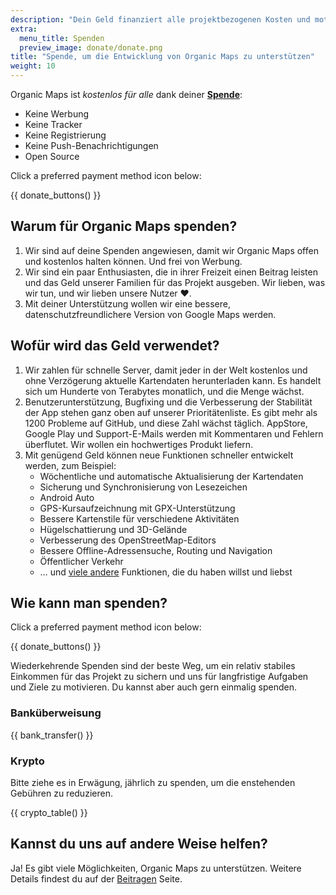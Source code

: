 ```yaml
---
description: "Dein Geld finanziert alle projektbezogenen Kosten und motiviert uns, Organic Maps zu verbessern."
extra:
  menu_title: Spenden
  preview_image: donate/donate.png
title: "Spende, um die Entwicklung von Organic Maps zu unterstützen"
weight: 10
---
```


Organic Maps ist _kostenlos für alle_ dank deiner **[Spende][stripe]**:

- Keine Werbung
- Keine Tracker
- Keine Registrierung
- Keine Push-Benachrichtigungen
- Open Source

Click a preferred payment method icon below:

{{ donate_buttons() }}

## Warum für Organic Maps spenden?

1. Wir sind auf deine Spenden angewiesen, damit wir Organic Maps offen und
   kostenlos halten können. Und frei von Werbung.
2. Wir sind ein paar Enthusiasten, die in ihrer Freizeit einen Beitrag
   leisten und das Geld unserer Familien für das Projekt ausgeben. Wir
   lieben, was wir tun, und wir lieben unsere Nutzer ❤️.
3. Mit deiner Unterstützung wollen wir eine bessere,
   datenschutzfreundlichere Version von Google Maps werden.

## Wofür wird das Geld verwendet?

1. Wir zahlen für schnelle Server, damit jeder in der Welt kostenlos und
   ohne Verzögerung aktuelle Kartendaten herunterladen kann. Es handelt
   sich um Hunderte von Terabytes monatlich, und die Menge wächst.
2. Benutzerunterstützung, Bugfixing und die Verbesserung der Stabilität der
   App stehen ganz oben auf unserer Prioritätenliste. Es gibt mehr als 1200
   Probleme auf GitHub, und diese Zahl wächst täglich. AppStore, Google
   Play und Support-E-Mails werden mit Kommentaren und Fehlern
   überflutet. Wir wollen ein hochwertiges Produkt liefern.
3. Mit genügend Geld können neue Funktionen schneller entwickelt werden, zum
   Beispiel:
   - Wöchentliche und automatische Aktualisierung der Kartendaten
   - Sicherung und Synchronisierung von Lesezeichen
   - Android Auto
   - GPS-Kursaufzeichnung mit GPX-Unterstützung
   - Bessere Kartenstile für verschiedene Aktivitäten
   - Hügelschattierung und 3D-Gelände
   - Verbesserung des OpenStreetMap-Editors
   - Bessere Offline-Adressensuche, Routing und Navigation
   - Öffentlicher Verkehr
   - … und [viele andere][github issues] Funktionen, die du haben willst und
     liebst

## Wie kann man spenden?

Click a preferred payment method icon below:

{{ donate_buttons() }}

Wiederkehrende Spenden sind der beste Weg, um ein relativ stabiles Einkommen
für das Projekt zu sichern und uns für langfristige Aufgaben und Ziele zu
motivieren. Du kannst aber auch gern einmalig spenden.

### Banküberweisung

{{ bank_transfer() }}

### Krypto

Bitte ziehe es in Erwägung, jährlich zu spenden, um die enstehenden Gebühren
zu reduzieren.

{{ crypto_table() }}

## Kannst du uns auf andere Weise helfen?

Ja! Es gibt viele Möglichkeiten, Organic Maps zu unterstützen. Weitere
Details findest du auf der [Beitragen](@/support-us/index.de.md) Seite.

[stripe]: https://donate.organicmaps.app/ "Über Stripe spenden"
[github issues]: https://github.com/organicmaps/organicmaps/issues "GitHub Issues"
